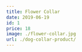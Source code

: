 ```yaml
---
title: Flower Collar
date: 2019-06-19
id: 1
price: 18
image: ./flower-collar.jpg
url: ./dog-collar-product/
---
```

